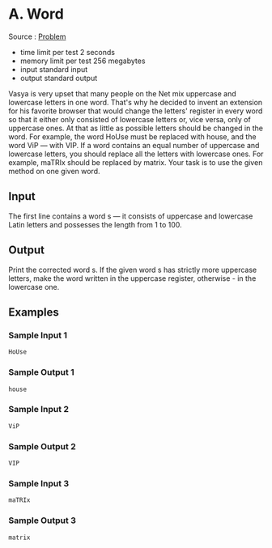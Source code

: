 # A. Word

Source : [Problem](https://codeforces.com/problemset/problem/59/A)

- time limit per test 2 seconds
- memory limit per test 256 megabytes
- input standard input
- output standard output

Vasya is very upset that many people on the Net mix uppercase and lowercase letters in one word. That's why he decided to invent an extension for his favorite browser that would change the letters' register in every word so that it either only consisted of lowercase letters or, vice versa, only of uppercase ones. At that as little as possible letters should be changed in the word. For example, the word HoUse must be replaced with house, and the word ViP — with VIP. If a word contains an equal number of uppercase and lowercase letters, you should replace all the letters with lowercase ones. For example, maTRIx should be replaced by matrix. Your task is to use the given method on one given word.

## Input

The first line contains a word s — it consists of uppercase and lowercase Latin letters and possesses the length from 1 to 100.

## Output

Print the corrected word s. If the given word s has strictly more uppercase letters, make the word written in the uppercase register, otherwise - in the lowercase one.

## Examples

### Sample Input 1

    HoUse

### Sample Output 1

    house

### Sample Input 2

    ViP

### Sample Output 2

    VIP

### Sample Input 3

    maTRIx

### Sample Output 3

    matrix
